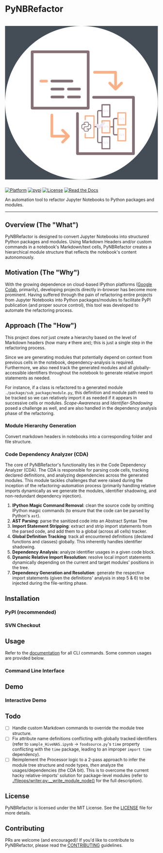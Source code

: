 
# PyNBRefactor



# ![PyNBRefactor Logo](logo.svg)

 [![Platform](https://img.shields.io/badge/python-v3.7-green)](https://github.com/ThunderStruct/PyNBRefactor) [![pypi](https://img.shields.io/badge/pypi%20package-0.1.5-lightgrey.svg)](https://pypi.org/project/PyNBRefactor/0.1.0/) [![License](https://img.shields.io/badge/license-MIT-orange)](https://github.com/ThunderStruct/PyNBRefactor/blob/master/LICENSE) [![Read the Docs](https://readthedocs.org/projects/pynbrefactor/badge/?version=latest)](https://pynbrefactor.readthedocs.io/en/latest/)

An automation tool to refactor Jupyter Notebooks to Python packages and modules.

------------------------


## Overview (The "What")

PyNBRefactor is designed to convert Jupyter Notebooks into structured Python packages and modules. Using Markdown Headers and/or custom commands in a notebook's Markdown/text cells, PyNBRefactor creates a hierarchical module structure that reflects the notebook's content autonomously.

## Motivation (The "Why")

With the growing dependence on cloud-based IPython platforms ([Google Colab](https://colab.research.google.com/), primarily), developing projects directly in-browser has become more prominent. Having suffered through the pain of refactoring entire projects from Jupyter Notebooks into Python packages/modules to facilitate PyPI publication (and proper source control), this tool was developed to automate the refactoring process.

## Approach (The "How")

This project does *not* just create a hierarchy based on the level of Markdown headers (how many `#` there are); this is just a single step in the refactoring process.

Since we are generating modules that potentially depend on context from previous cells in the notebook, dependency-analysis is required. Furthermore, we also need track the generated modules and all globally-accessible identifiers throughout the notebook to generate relative import statements as needed. 

For instance, if a class is refactored to a generated module `./package/sub_package/module.py`, this definition and module path need to be tracked so we can relatively import it as needed if it appears in successive cells or modules. _Scope-Awareness_ and _Identifier-Shadowing_ posed a challenge as well, and are also handled in the dependency analysis phase of the refactoring.

### Module Hierarchy Generation

Convert markdown headers in notebooks into a corresponding folder and file structure.
<!-- finalize the example file and add an image here for a side-by-side comparison (before and after sort of thing) -->


### Code Dependency Analyzer (CDA)

The core of PyNBRefactor's functionality lies in the Code Dependency Analyzer (CDA). The CDA is responsible for parsing code cells, tracking declared definitions, and analyzing dependencies across the generated modules. This module tackles challenges that were raised during the inception of the refactoring-automation process (primarily handling relative imports dynamically as we generate the modules, identifier shadowing, and non-redundant dependency injection).

1. **IPython Magic Command Removal**: clean the source code by omitting IPython magic commands (to ensure that the code can be parsed by Python's `ast`).
2. **AST Parsing**: parse the sanitized code into an Abstract Syntax Tree
3. **Import Statement Stripping**: extract and strip import statements from the parsed code, and add them to a global (across all cells) tracker.
4. **Global Definition Tracking**: track all encountered definitions (declared functions and classes) globally. This inherently handles identifier shadowing.
5. **Dependency Analysis**: analyze identifier usages in a given code block.
6. **Dynamic Relative Import Resolution**: resolve local import statements dynamically depending on the current and target modules' positions in the tree.
7. **Dependency Generation and Resolution**: generate the respective import statements (given the definitions' analysis in step 5 & 6) to be injected during the file-writing phase.


## Installation

### PyPI (recommended)

### SVN Checkout


## Usage

Refer to the [documentation](readthedocslinkhere) for all CLI commands. Some common usages are provided below.

### Command Line Interface

<!-- sample CLI usage -->

## Demo

<!-- describe each provided sample ipynb -->

### Interactive Demo

<!-- link to the interactive run demo -->

## Todo

 - [ ] Handle custom Markdown commands to override the module tree structure.
 - [ ] Fix attribute name definitions conflicting with globally tracked identifiers (refer to `sample_HiveNAS.ipynb` -> `foodsource.py`'s `time` property conflicting with the `time` package, leading to an improper `import time` dependency).
 - [ ] Reimplement the Processor logic to a 2-pass approach to infer the module tree structure and node types, *then* analyze the usages/dependencies (the CDA bit). This is to overcome the current hacky relative-imports' solution for package-level modules (refer to [./fileops/writer.py:__write_module_node()](https://github.com/ThunderStruct/PyNBRefactor/blob/7dfbf751d9b05e99fc5aedf6e3b729bf7299b0c8/fileops/writer.py#L38) for the full description).

## License

PyNBRefactor is licensed under the MIT License. See the [LICENSE](LICENSE) file for more details.

## Contributing

PRs are welcome (and encouraged)! If you'd like to contribute to PyNBRefactor, please read the [CONTRIBUTING](CONTRIBUTING.md) guidelines.


